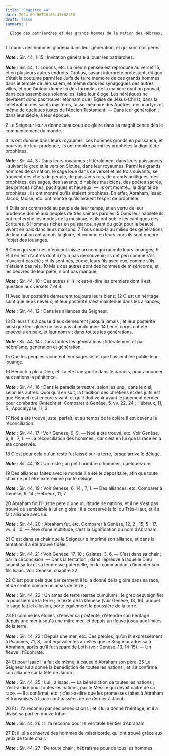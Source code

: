 ```yaml
---
title: "Chapitre 44"
date: 2024-09-06T20:00:41+02:00
draft: false
summary: |
  
  Eloge des patriarches et des grands hommes de la nation des Hébreux, et particulièrement d’Hénoch, de Noé, d’Abraham, d’Isaac, de Jacob et de Joseph.
---
```



1 Louons des hommes glorieux dans leur génération, et qui sont nos pères.

***Note*** :  Sir. 44, 1-15 : Invitation générale à louer les patriarches.

***Note*** :  Sir. 44, 1 : Louons, etc. La même pensée est reproduite au verset 15, et en plusieurs autres endroits. Grotius, savant interprète protestant, dit que c’était la coutume parmi les Juifs de faire mémoire de ces grands hommes dans le temple de Jérusalem, et même dans les synagogues des autres villes, et que l’auteur donne ici des formules de la manière dont on pouvait, dans ces assemblées solennelles, faire leur éloge. Les hérétiques ne devraient donc pas trouver étonnant que l’Eglise de Jésus-Christ, dans la célébration des saints mystères, fasse mémoire des Apôtres, des martyrs et même de quelques justes de l’Ancien Testament. ― Dans leur génération ; dans leur siècle, à leur époque.

2 Le Seigneur leur a donné beaucoup de gloire dans sa magnificence dès le commencement du monde.


3 Ils ont dominé dans leurs royaumes, ces hommes grands en puissance, et pourvus de leur prudence, ils ont montré parmi les prophètes la dignité de prophètes.

***Note*** :  Sir. 44, 3 : Dans leurs royaumes ; littéralement dans leurs puissances ; suivant le grec et la version Sixtine, dans leur royaumes. Parmi les grands hommes de sa nation, le sage loue dans ce verset et les trois suivants, se trouvent des chefs de peuple, de puissants rois, de grands politiques, des prophètes, des sages, des savants, d’habiles musiciens, des poètes sacrés, des princes riches, pacifiques et heureux. ― Ils ont montré… la dignité de prophètes ; ils ont montré qu’ils étaient prophètes. En effet, Abraham, Isaac, Jacob, Moïse, etc. ont montré qu’ils avaient l’esprit de prophétie.

4 Et ils ont commandé au peuple de leur temps, et en vertu de leur prudence donné aux peuples de très saintes paroles. 5 Dans leur habileté ils ont recherché les modes de la musique, et ils ont publié les cantiques des Ecritures. 6 Hommes riches en puissance, ayant du goût pour la beauté, vivant en paix dans leurs maisons. 7 Tous ceux-là au milieu des générations de leur nation ont acquis la gloire, et comme en leurs jours ils sont encore l'objet des louanges.


8 Ceux qui sont nés d'eux ont laissé un nom qui raconte leurs louanges; 9 Et il en est d'autres dont il n'y a pas de souvenir; ils ont péri comme s'ils n'avaient pas été ; et ils sont nés, eux et leurs fils avec eux, comme s'ils n'étaient pas nés. 10 Mais ces autres sont des hommes de miséricorde, et les oeuvres de leur piété, n'ont pas manqué;

***Note*** :  Sir. 44, 10 : Ces autres (illi) ; c’est-à-dire les premiers dont il est question aux versets 7 et 8.

11 Avec leur postérité demeurent toujours leurs biens; 12 C'est un héritage saint que leurs neveux; et leur postérité s'est maintenue dans les alliances;

***Note*** :  Sir. 44, 12 : Dans les alliances du Seigneur.

13 Et leurs fils à cause d'eux demeurent jusqu'à jamais ; et leur postérité ainsi que leur gloire ne sera pas abandonnée. 14 Leurs corps ont été ensevelis en paix, et leur nom vit dans toutes les générations.

***Note*** :  Sir. 44, 14 : Dans toutes les générations ; littéralement et par hébraïsme, génération et génération.

15 Que les peuples racontent leur sagesse, et que l'assemblée publie leur louange.


16 Hénoch a plu à Dieu, et il a été transporté dans le paradis, pour annoncer aux nations la pénitence.

***Note*** :  Sir. 44, 16 : Dans le paradis terrestre, selon les uns ; dans le ciel, selon les autres. Quoi qu’il en soit, la tradition des chrétiens et des juifs est que Hénoch est encore vivant, et qu’il doit venir avant le jugement dernier pour combattre l’Antechrist. Comparer à Genèse, 5, vv. 22, 24 ; Hébreux, 11, 5 ; Apocalypse, 11, 3.


17 Noé a été trouvé juste, parfait, et au temps de la colère il est devenu la réconciliation.

***Note*** :  Sir. 44, 17 : Voir Genèse, 9, 9. ― Noé a été trouvé, etc. Voir Genèse, 6, 8 ; 7, 1. ― La réconciliation des hommes ; car c’est en lui que la race en a été conservée.

18 C'est pour cela qu'un reste fut laissé sur la terre, lorsqu'arriva le déluge.

***Note*** :  Sir. 44, 18 : Un reste ; un petit nombre d’hommes, quelques-uns.


19 Des alliances faites avec le monde il a été le dépositaire, afin que toute chair ne pût être exterminée par le déluge.

***Note*** :  Sir. 44, 19 : Voir Genèse, 6, 14 ; 7, 1. ― Des alliances, etc. Comparer à Genèse, 9, 14 ; Hébreux, 11, 7.

20 Abraham fut l'illustre père d'une multitude de nations, et il ne s'est pas trouvé de semblable à lui en gloire ; il a conservé la loi du Très-Haut, et il a fait alliance avec lui.

***Note*** :  Sir. 44, 20 : Abraham fut, etc. Comparer à Genèse, 12, 2 ; 15, 5 ; 17, vv. 4, 10. ― Père d’une multitude, c’est la signification du nom d’Abraham.

21 C'est dans sa chair que le Seigneur a imprimé son alliance, et dans la tentation il a été trouvé fidèle.

***Note*** :  Sir. 44, 21 : Voir Genèse, 17, 10 ; Galates, 3, 6. ― C’est dans sa chair ; par la circoncision. ― Dans la tentation ; dans l’épreuve à laquelle Dieu soumit sa foi et sa tendresse paternelle, en lui commandant d’immoler son fils Isaac. Voir Genèse, chapitre 22.


22 C'est pour cela que par serment il lui a donné de la gloire dans sa race, et de croître comme un amas de terre ;

***Note*** :  Sir. 44, 22 : Un amas de terre (terrae cumulum) ; le grec peut signifier la poussière de la terre ; le texte de la Genèse (voir Genèse, 13, 16), auquel le sage fait ici allusion, porte également la poussière de la terre.


23 Et comme les étoiles, d'élever sa postérité, d'étendre son héritage depuis une mer jusqu'à une mitre mer, et depuis un fleuve jusqu'aux limites de la terre.

***Note*** :  Sir. 44, 23 : Depuis une mer, etc. Ces paroles, qu’on lit expressément à Psaumes, 71, 8, sont équivalentes à celles que le Seigneur adressa à Abraham, après qu’il fut séparé de Loth (voir Genèse, 13, 14-15). ― Un fleuve ; l’Euphrate.

24 Et pour Isaac il a fait de même, à cause d'Abraham son père. 25 Le Seigneur lui a donné la bénédiction de toutes les nations ; et il a confirmé son alliance sur la tête de Jacob ;

***Note*** :  Sir. 44, 25 : Lui ; à Isaac. ― La bénédiction de toutes les nations ; c’est-à-dire pour toutes les nations, par le Messie qui devait naître de sa race. ― Il a confirmé, etc. ; c’est-à-dire que les promesses faites à Abraham et transmises à Isaac sont passées de ce dernier à Jacob.

26 Et il l'a reconnu par ses bénédictions ; et il lui a donné l'héritage, et il a divisé sa part en douze tribus.

***Note*** :  Sir. 44, 26 : Il l’a reconnu pour le véritable héritier d’Abraham.

27 Et il lui a conservé des hommes de miséricorde, qui ont trouvé grâce aux yeux de toute chair.

***Note*** :  Sir. 44, 27 : De toute chair ; hébraïsme pour de tous les hommes.

